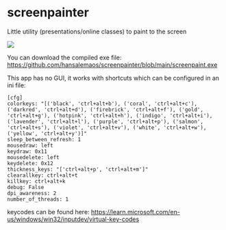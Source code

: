 # screenpainter
Little utility (presentations/online classes) to paint to the screen

[![](https://i.ytimg.com/vi/5xg0NO8tCPg/oar2.jpg?sqp=-oaymwEaCJUDENAFSFXyq4qpAwwIARUAAIhCcAHAAQY=&rs=AOn4CLBUBn_zF-WeepcIow8SgxLw7jWobg)](https://www.youtube.com/shorts/5xg0NO8tCPg)

You can download the compiled exe file: https://github.com/hansalemaos/screenpainter/blob/main/screenpaint.exe


This app has no GUI, it works with shortcuts which can be configured in an ini file:

```
[cfg]
colorkeys: "[('black', 'ctrl+alt+b'), ('coral', 'ctrl+alt+c'), ('darkred', 'ctrl+alt+d'), ('firebrick', 'ctrl+alt+f'), ('gold', 'ctrl+alt+g'), ('hotpink', 'ctrl+alt+h'), ('indigo', 'ctrl+alt+i'), ('lavender', 'ctrl+alt+l'), ('purple', 'ctrl+alt+p'), ('salmon', 'ctrl+alt+s'), ('violet', 'ctrl+alt+v'), ('white', 'ctrl+alt+w'), ('yellow', 'ctrl+alt+y')]"
sleep_between_refresh: 1
mousedraw: left
keydraw: 0x11
mousedelete: left
keydelete: 0x12  
thickness_keys: "['ctrl+alt+p', 'ctrl+alt+m']"
clearallkey: ctrl+alt+t
killkey: ctrl+alt+k
debug: False
dpi_awareness: 2
number_of_threads: 1
```
keycodes can be found here: https://learn.microsoft.com/en-us/windows/win32/inputdev/virtual-key-codes
